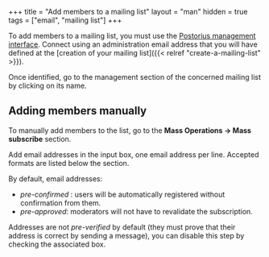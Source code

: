 +++
title = "Add members to a mailing list"
layout = "man"
hidden = true
tags = ["email", "mailing list"]
+++

To add members to a mailing list, you must use the [Postorius management interface](https://mailman.alwaysdata.com/). Connect using an administration email address that you will have defined at the [creation of your mailing list]({{< relref "create-a-mailing-list" >}}).

Once identified, go to the management section of the concerned mailing list by clicking on its name.

## Adding members manually

To manually add members to the list, go to the **Mass Operations → Mass subscribe** section.

Add email addresses in the input box, one email address per line. Accepted formats are listed below the section.

By default, email addresses:

- *pre-confirmed* : users will be automatically registered without confirmation from them.
- *pre-approved*: moderators will not have to revalidate the subscription.

Addresses are not *pre-verified* by default (they must prove that their address is correct by sending a message), you can disable this step by checking the associated box.
